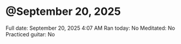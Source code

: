 # @September 20, 2025

Full date: September 20, 2025 4:07 AM
Ran today: No
Meditated: No
Practiced guitar: No